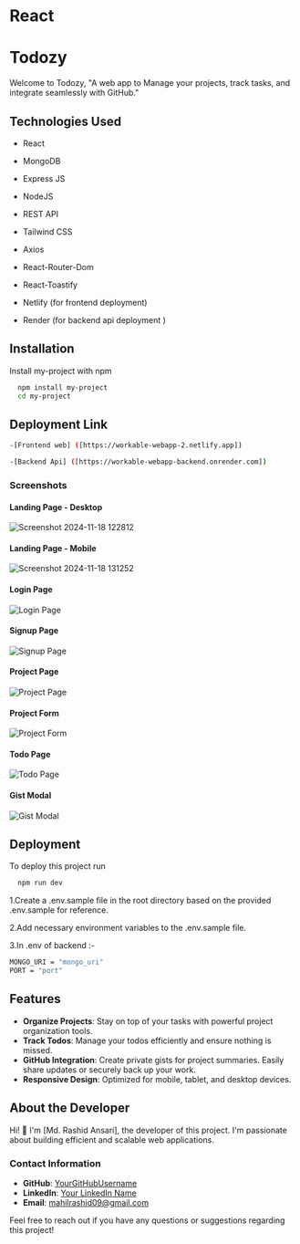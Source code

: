 
# React 

# Todozy
Welcome to Todozy, "A web app to Manage your projects, track tasks, and integrate seamlessly with GitHub."


## Technologies Used


* React

* MongoDB

* Express JS

* NodeJS

* REST API

* Tailwind CSS

* Axios

* React-Router-Dom

* React-Toastify

* Netlify (for frontend deployment)

* Render  (for backend api deployment )


## Installation

Install my-project with npm

```bash
  npm install my-project
  cd my-project
```

## Deployment Link
 ```sh
-[Frontend web] ([https://workable-webapp-2.netlify.app])

-[Backend Api] ([https://workable-webapp-backend.onrender.com])
```

    
### Screenshots

#### Landing Page - Desktop
![Screenshot 2024-11-18 122812](https://github.com/user-attachments/assets/74195945-a570-499f-aec9-c2243d14a219)

#### Landing Page - Mobile
![Screenshot 2024-11-18 131252](https://github.com/user-attachments/assets/2389a63c-24b0-43d2-8928-8de62bf197c2)

#### Login Page
![Login Page](screenshots/login_page.png)

#### Signup Page
![Signup Page](screenshots/signup_page.png)

#### Project Page
![Project Page](screenshots/project-page.png)

#### Project Form
![Project Form](screenshots/project-form.png)

#### Todo Page
![Todo Page](screenshots/todo.png)

#### Gist Modal
![Gist Modal](screenshots/gist.png)

## Deployment

To deploy this project run

```bash
  npm run dev
```

1.Create a .env.sample file in the root directory based on the provided .env.sample for reference.

2.Add necessary environment variables to the .env.sample file.

3.In .env of backend :-
```sh
MONGO_URI = "mongo_uri"
PORT = "port"
```

## Features

- **Organize Projects**: Stay on top of your tasks with powerful project organization tools.
- **Track Todos**: Manage your todos efficiently and ensure nothing is missed.
- **GitHub Integration**:  Create private gists for project summaries. Easily share updates or securely back up your work.
- **Responsive Design**: Optimized for mobile, tablet, and desktop devices.


## About the Developer

Hi! 👋 I'm [Md. Rashid Ansari], the developer of this project. I'm passionate about building efficient and scalable web applications.

### Contact Information
- **GitHub**: [YourGitHubUsername](https://github.com/ansari21github)
- **LinkedIn**: [Your LinkedIn Name](www.linkedin.com/in/rashid-ansari-b232aa273)
- **Email**: mahilrashid09@gmail.com

Feel free to reach out if you have any questions or suggestions regarding this project!

